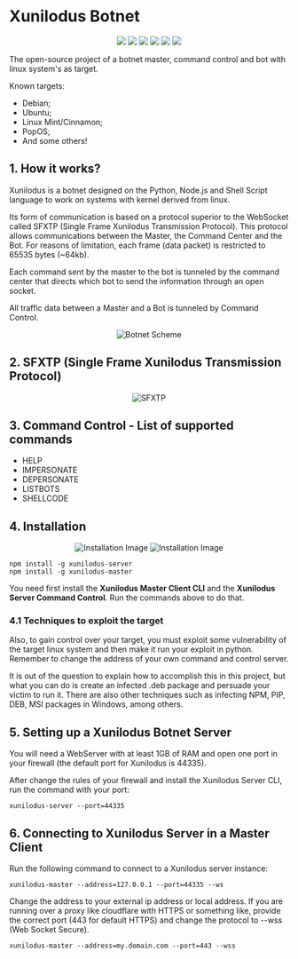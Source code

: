 # Xunilodus Botnet

<p align="center">
  <img src="https://badgen.net/badge/dist/NPM/blue?icon=label"/>
  <img src="https://badgen.net/npm/dt/xunilodus-server"/>
  <img src="https://badgen.net/badge/lang/Javascript/orange?icon=label"/>
  <img src="https://badgen.net/badge/lang/Python/yellow?icon=label"/>
  <img src="https://badgen.net/badge/license/MIT/blue?icon=label"/>
  <img src="https://badgen.net/badge/author/MurylloEx/red?icon=label"/>
</p>

The open-source project of a botnet master, command control and bot with linux system's as target.

Known targets:
- Debian;
- Ubuntu;
- Linux Mint/Cinnamon;
- PopOS;
- And some others!

## 1. How it works?

Xunilodus is a botnet designed on the Python, Node.js and Shell Script language to work on systems with kernel derived from linux.

Its form of communication is based on a protocol superior to the WebSocket called SFXTP (Single Frame Xunilodus Transmission Protocol). This protocol allows communications between the Master, the Command Center and the Bot. For reasons of limitation, each frame (data packet) is restricted to 65535 bytes (~64kb).

Each command sent by the master to the bot is tunneled by the command center that directs which bot to send the information through an open socket.

All traffic data between a Master and a Bot is tunneled by Command Control.

<p align="center">
  <img alt="Botnet Scheme" src="https://i.imgur.com/6gCJrAI.png">
</p>

## 2. SFXTP (Single Frame Xunilodus Transmission Protocol)

<p align="center">
  <img alt="SFXTP" src="https://i.imgur.com/UYBhhpe.png">
</p>

## 3. Command Control - List of supported commands

- HELP
- IMPERSONATE
- DEPERSONATE
- LISTBOTS
- SHELLCODE

## 4. Installation

<p align="center">
  <img alt="Installation Image" src="https://nodei.co/npm/xunilodus-server.png?downloads=true&downloadRank=true&stars=true">
  <img alt="Installation Image" src="https://nodei.co/npm/xunilodus-master.png?downloads=true&downloadRank=true&stars=true">
</p>

```
npm install -g xunilodus-server
npm install -g xunilodus-master
```

You need first install the **Xunilodus Master Client CLI** and the **Xunilodus Server Command Control**. Run the commands above to do that.

### 4.1 Techniques to exploit the target

Also, to gain control over your target, you must exploit some vulnerability of the target linux system and then make it run your exploit in python. Remember to change the address of your own command and control server.

It is out of the question to explain how to accomplish this in this project, but what you can do is create an infected .deb package and persuade your victim to run it. There are also other techniques such as infecting NPM, PIP, DEB, MSI packages in Windows, among others.

## 5. Setting up a Xunilodus Botnet Server

You will need a WebServer with at least 1GB of RAM and open one port in your firewall (the default port for Xunilodus is 44335).

After change the rules of your firewall and install the Xunilodus Server CLI, run the command with your port: 

```
xunilodus-server --port=44335
```

## 6. Connecting to Xunilodus Server in a Master Client

Run the following command to connect to a Xunilodus server instance:

```
xunilodus-master --address=127.0.0.1 --port=44335 --ws
```

Change the address to your external ip address or local address. If you are running over a proxy like cloudflare with HTTPS or something like, provide the correct port (443 for default HTTPS) and change the protocol to --wss (Web Socket Secure).

```
xunilodus-master --address=my.domain.com --port=443 --wss
```
